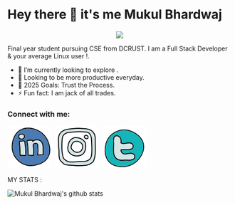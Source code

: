 # Hey there :wave: it's me <b> Mukul Bhardwaj </b>
<p align="center"> 
  <img align="center" src="https://media.giphy.com/media/1fhj2FW0661V3Nb2Me/giphy.gif" width="130"> <br>
  
</p>

Final year student pursuing CSE from DCRUST. I am a Full Stack Developer &  your average Linux user !.

- 🌱 I’m currently looking to explore .
- 👯 Looking to be more productive everyday.
- 🥅 2025 Goals: Trust the Process.
- ⚡ Fun fact: I am jack of all trades.
 

### Connect with me:

[![website](./ldn.svg)](https://www.linkedin.com/in/mukulbhardwaj123/)
&nbsp;
[![website](./ig.svg)](https://www.instagram.com/mukulsig)
&nbsp;
[![website](./twt.svg)](https://twitter.com/mukuls_twt)

MY STATS :


![Mukul Bhardwaj's github stats](https://github-readme-stats.vercel.app/api?username=mb-008&show_icons=true,theme=chartreuse-dark)

 
 
 

 

 
 
